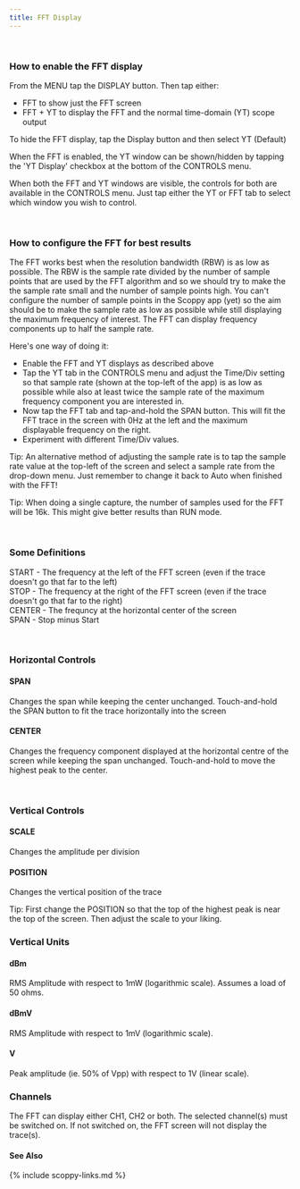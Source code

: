 ```yaml
---
title: FFT Display
---
```


<br>

### How to enable the FFT display

From the MENU tap the DISPLAY button. Then tap either:
* FFT to show just the FFT screen
* FFT + YT to display the FFT and the normal time-domain (YT) scope output

To hide the FFT display, tap the Display button and then select YT (Default)
   
When the FFT is enabled, the YT window can be shown/hidden by tapping the 'YT Display' checkbox at the bottom of 
the CONTROLS menu.

When both the FFT and YT windows are visible, the controls for both are available in the CONTROLS menu. Just tap either
the YT or FFT tab to select which window you wish to control. 

<br>

### How to configure the FFT for best results

The FFT works best when the resolution bandwidth (RBW) is as low as possible. The RBW is the sample rate divided by the number of sample points that are used
by the FFT algorithm and so we should try to make the the sample rate small and the number of sample points high.
You can't configure the number of sample points in the Scoppy app (yet) so the aim should be to make the sample rate as low as
possible while still displaying the maximum frequency of interest. The FFT can display frequency components up to half the sample rate.

Here's one way of doing it:
* Enable the FFT and YT displays as described above
* Tap the YT tab in the CONTROLS menu and adjust the Time/Div setting so that sample rate (shown at the top-left of the app) is as low as possible while also at least twice the sample rate of the maximum frequency component you are interested in.
* Now tap the FFT tab and tap-and-hold the SPAN button. This will fit the FFT trace in the screen with 0Hz at the left and the maximum displayable frequency on the right.
* Experiment with different Time/Div values.
   
Tip: An alternative method of adjusting the sample rate is to tap the sample rate value at the top-left of the screen and select a sample rate from the drop-down menu. Just remember to change it back to Auto when finished with the FFT!
   
Tip: When doing a single capture, the number of samples used for the FFT will be 16k. This might give better results than RUN mode.

<br>

### Some Definitions
START - The frequency at the left of the FFT screen (even if the trace doesn't go that far to the left)   
   STOP - The frequency at the right of the FFT screen (even if the trace doesn't go that far to the right)   
   CENTER - The frequncy at the horizontal center of the screen   
   SPAN - Stop minus Start

<br>

### Horizontal Controls
#### SPAN
Changes the span while keeping the center unchanged. Touch-and-hold the SPAN button to fit the trace horizontally into the screen

#### CENTER
Changes the frequency component displayed at the horizontal centre of the screen while keeping the span unchanged. Touch-and-hold to move the highest peak to the center.

<br>

### Vertical Controls
#### SCALE
Changes the amplitude per division

#### POSITION
Changes the vertical position of the trace

Tip: First change the POSITION so that the top of the highest peak is near the top of the screen. Then adjust the scale to your liking.

### Vertical Units
#### dBm
RMS Amplitude with respect to 1mW (logarithmic scale). Assumes a load of 50 ohms.

#### dBmV
RMS Amplitude with respect to 1mV (logarithmic scale).

#### V
Peak amplitude (ie. 50% of Vpp) with respect to 1V (linear scale).

### Channels
The FFT can display either CH1, CH2 or both. The selected channel(s) must be switched on. If not switched on, the FFT screen will not display the trace(s).

#### See Also
{% include scoppy-links.md %}
